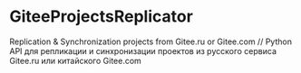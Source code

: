 # GiteeProjectsReplicator

Replication &amp; Synchronization projects from Gitee.ru or Gitee.com // Python API для репликации и синхронизации проектов из русского сервиса Gitee.ru или китайского Gitee.com
